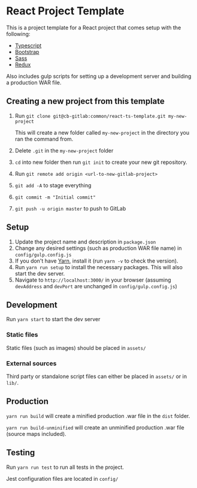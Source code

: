 # React Project Template

This is a project template for a React project that comes setup with the following:

-   [Typescript](https://www.typescriptlang.org/)
-   [Bootstrap](https://getbootstrap.com/docs/3.3/getting-started/)
-   [Sass](http://sass-lang.com/)
-   [Redux](https://redux.js.org/)

Also includes gulp scripts for setting up a development server and building a production WAR file.

## Creating a new project from this template

1.  Run `git clone git@cb-gitlab:common/react-ts-template.git my-new-project`

    This will create a new folder called `my-new-project` in the directory you ran the command from.

2.  Delete `.git` in the `my-new-project` folder
3.  `cd` into new folder then run `git init` to create your new git repository.
4.  Run `git remote add origin <url-to-new-gitlab-project>`
5.  `git add -A` to stage everything
6.  `git commit -m "Initial commit"`
7.  `git push -u origin master` to push to GitLab

## Setup

1.  Update the project name and description in `package.json`
2.  Change any desired settings (such as production WAR file name) in `config/gulp.config.js`
3.  If you don't have [Yarn](https://yarnpkg.com/en/), install it (run `yarn -v` to check the version).
4.  Run `yarn run setup` to install the necessary packages. This will also start the dev server.
5.  Navigate to `http://localhost:3000/` in your browser (assuming `devAddress` and `devPort` are unchanged in `config/gulp.config.js`)

## Development

Run `yarn start` to start the dev server

### Static files

Static files (such as images) should be placed in `assets/`

### External sources

Third party or standalone script files can either be placed in `assets/` or in `lib/`.

## Production

`yarn run build` will create a minified production .war file in the `dist` folder.

`yarn run build-unminified` will create an unminified production .war file (source maps included).

## Testing

Run `yarn run test` to run all tests in the project.

Jest configuration files are located in `config/`
